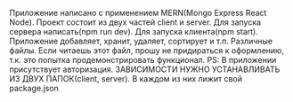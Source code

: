 Приложение написано с применением MERN(Mongo Express React Node). Проект состоит из двух частей client и server. Для запуска сервера написать(npm run dev). Для запуска
клиента(npm start). Приложение добавляет, хранит, удаляет, сортирует и т.п. Различные файлы. Если читаешь этот файл, прошу не придираться к оформлению, т.к. это попытка
продемонстрировать функционал. PS: В приложении присутствует авторизация.
ЗАВИСИМОСТИ НУЖНО УСТАНАВЛИВАТЬ ИЗ ДВУХ ПАПОК(client, server). В каждом из них лижит свой package.json
